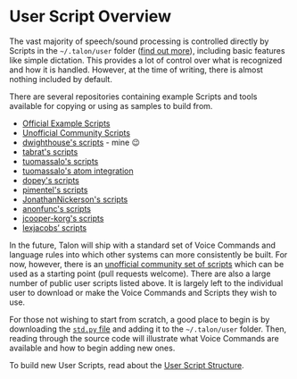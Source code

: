 # User Script Overview

The vast majority of speech/sound processing is controlled directly by Scripts in the `~/.talon/user` folder ([find out more](FolderStructure.md)), including basic features like simple dictation. This provides a lot of control over what is recognized and how it is handled. However, at the time of writing, there is almost nothing included by default.

There are several repositories containing example Scripts and tools available for copying or using as samples to build from.

* [Official Example Scripts](https://github.com/talonvoice/examples)
* [Unofficial Community Scripts](https://github.com/dwiel/talon_community)
* [dwighthouse's scripts](https://github.com/dwighthouse/talonvoice-scripts) - mine 😉
* [tabrat's scripts](https://github.com/tabrat/talon_user)
* [tuomassalo's scripts](https://github.com/tuomassalo/talon_user)
* [tuomassalo's atom integration](https://github.com/tuomassalo/atom-talon)
* [dopey's scripts](https://github.com/dopey/talon_user)
* [pimentel's scripts](https://github.com/pimentel/talon_user)
* [JonathanNickerson's scripts](https://github.com/JonathanNickerson/talon_voice_user_scripts)
* [anonfunc's scripts](https://github.com/anonfunc/talon-user)
* [jcooper-korg's scripts](https://github.com/jcooper-korg/talon_user)
* [lexjacobs’ scripts](https://github.com/lexjacobs/talon_user)

In the future, Talon will ship with a standard set of Voice Commands and language rules into which other systems can more consistently be built. For now, however, there is an [unofficial community set of scripts](https://github.com/dwiel/talon_community) which can be used as a starting point (pull requests welcome). There are also a large number of public user scripts listed above. It is largely left to the individual user to download or make the Voice Commands and Scripts they wish to use.

For those not wishing to start from scratch, a good place to begin is by downloading the [`std.py` file](https://github.com/talonvoice/examples/blob/master/std.py) and adding it to the `~/.talon/user` folder. Then, reading through the source code will illustrate what Voice Commands are available and how to begin adding new ones.

To build new User Scripts, read about the [User Script Structure](UserScriptStructure.md).
